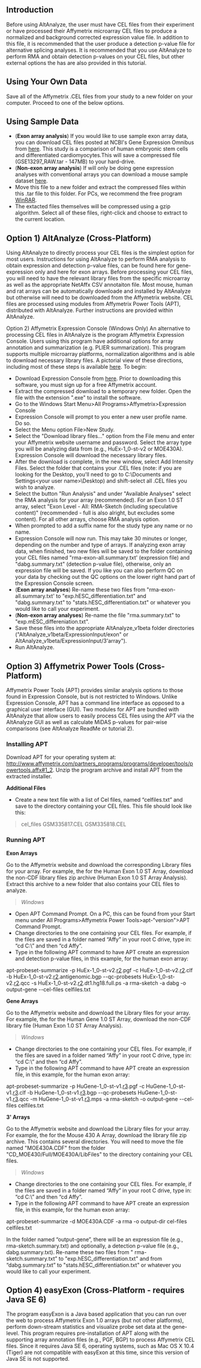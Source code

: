 ## Introduction ##
Before using AltAnalyze, the user must have CEL files from their experiment or have processed their Affymetrix microarray CEL files to produce a normalized and background corrected expression value file. In addition to this file, it is recommended that the user produce a detection p-value file for alternative splicing analyses. It is recommended that you use AltAnalyze to perform RMA and obtain detection p-values on your CEL files, but other external options the has are also provided in this tutorial.

## Using Your Own Data ##
Save all of the Affymetrix .CEL files from your study to a new folder on your computer. Proceed to one of the below options.

## Using Sample Data ##
  * (**Exon array analysis**) If you would like to use sample exon array data, you can download CEL files posted at NCBI's Gene Expression Omnibus from [here](ftp://ftp.ncbi.nih.gov/pub/geo/DATA/supplementary/series/GSE13297/GSE13297_RAW.tar). This study is a comparison of human embryonic stem cells and differentiated cardiomyocytes.This will save a compressed file (GSE13297\_RAW.tar - 147MB) to your hard-drive.
  * (**Non-exon array analysis**) If will only be doing gene expression analyses with conventional arrays you can download a mouse sample dataset [here](http://www.genmapp.org/AltAnalyze/mESC_timecourse_A.tar).
  * Move this file to a new folder and extract the compressed files within this .tar file to this folder. For PCs, we recommend the free program [WinRAR](http://winrar.d0wnloadz.net/).
  * The extacted files themselves will be compressed using a gzip algorithm. Select all of these files, right-click and choose to extract to the current location.

## Option 1) AltAnalyze (Cross-Platform) ##
Using AltAnalyze to directly process your CEL files is the simplest option for most users. Instructions for using AltAnalyze to perform RMA analysis to obtain expression and detection p-value files, can be found here for gene-expression only and here for exon arrays. Before processing your CEL files, you will need to have the relevant library files from the specific microarray as well as the appropriate NetAffx CSV annotaiton file. Most mouse, human and rat arrays can be automatically downloade and installed by AltAnalyze but otherwise will need to be downloaded from the Affymetrix website. CEL files are processed using modules from Affymetrix Power Tools (APT), distributed with AltAnalyze. Further instructions are provided within AltAnalyze.

Option 2) Affymetrix Expression Console (Windows Only)
An alternative to processing CEL files in AltAnalyze is the program Affymetrix Expression Console. Users using this program have additional options for array annotation and summarization (e.g. PLIER summarization). This program supports multiple microarray platforms, normalization algorithms and is able to download necessary library files. A pictorial view of these directions, including most of these steps is available [here](http://domaingraph.bioinf.mpi-inf.mpg.de/docu/affy_pre.php). To begin:

  * Download Expression Console from [here](http://www.affymetrix.com/products_services/software/specific/expression_console_software.affx). Prior to downloading this software, you must sign up for a free Affymetrix account.
  * Extract the compressed download to a temporary new folder. Open the file with the extension ".exe" to install the software.
  * Go to the Windows Start Menu>All Programs>Affymetrix>Expression Console
  * Expression Console will prompt to you enter a new user profile name. Do so.
  * Select the Menu option File>New Study.
  * Select the "Download library files..." option from the File menu and enter your Affymetrix website username and password. Select the array type you will be analyzing data from (e.g., HuEx-1\_0-st-v2 or MOE430A). Expression Console will download the necessary library files.
  * After the download is complete, in the new window, select Add Intensity Files. Select the folder that contains your .CEL files (note: if you are looking for the Desktop, you'll need to go to C:\Documents and Settings\<your user name>\Desktop) and shift-select all .CEL files you wish to analyze.
  * Select the button "Run Analysis" and under "Available Analyses" select the RMA analysis for your array (recommended). For an Exon 1.0 ST array, select "Exon Level - All: RMA-Sketch (including speculative content)" (recommended - full is also alright, but excludes some content).  For all other arrays, choose RMA analysis option.
  * When prompted to add a suffix name for the study type any name or no name.
  * Expression Console will now run. This may take 30 minutes or longer, depending on the number and type of arrays. If analyzing exon array data, when finished, two new files will be saved to the folder containing your CEL files named "rma-exon-all.summary.txt' (expression file) and "dabg.summary.txt" (detection p-value file), otherwise, only an expression file will be saved. If you like you can also perform QC on your data by checking out the QC options on the lower right hand part of the Expression Console screen.
  * (**Exon array analyses**) Re-name these two files from "rma-exon-all.summary.txt' to "exp.hESC\_differentiation.txt" and "dabg.summary.txt" to "stats.hESC\_differentiation.txt" or whatever you would like to call your experiment.
  * (**Non-exon array analyses**) Re-name the file "rma.summary.txt" to "exp.mESC\_differeniation.txt".
  * Save these files into the appropriate AltAnalyze\_v1beta folder directories ("AltAnalyze\_v1beta/ExpressionInput/exon" or AltAnalyze\_v1beta/ExpressionInput/3'array").
  * Run AltAnalyze.

## Option 3) Affymetrix Power Tools (Cross-Platform) ##
Affymetrix Power Tools (APT) provides similar analysis options to those found in Expression Console, but is not restricted to Windows. Unlike Expression Console, APT has a command line interface as opposed to a graphical user interface (GUI). Two modules for APT are bundled with AltAnalyze that allow users to easily process CEL files using the APT via the AltAnalyze GUI as well as calculate MiDAS p-values for pair-wise comparisons (see AltAnalyze ReadMe or tutorial 2).

### Installing APT ###
Download APT for your operating system at: http://www.affymetrix.com/partners_programs/programs/developer/tools/powertools.affx#1_2. Unzip the program archive and install APT from the extracted installer.

**Additional Files**

  * Create a new text file with a list of Cel files, named “celfiles.txt” and save to the directory containing your CEL files. This file should look like this:

> cel\_files
> GSM335817.CEL
> GSM335818.CEL

### Running APT ###

**Exon Arrays**

Go to the Affymetrix website and download the corresponding Library files for your array. For example, the for the Human Exon 1.0 ST Array, download the non-CDF library files zip archive (Human Exon 1.0 ST Array Analysis). Extract this archive to a new folder that also contains your CEL files to analyze.

> _Windows_

  * Open APT Command Prompt. On a PC, this can be found from your Start menu under All Programs>Affymetrix Power Tools>apt-"version">APT Command Prompt.
  * Change directories to the one containing your CEL files. For example, if the files are saved in a folder named “Affy” in your root C drive, type in: “cd C:\” and then “cd Affy”.
  * Type in the following APT command to have APT create an expression and detection p-value files, in this example, for the human exon array:

apt-probeset-summarize  -p HuEx-1\_0-st-v2.[r2](https://code.google.com/p/altanalyze/source/detail?r=2).pgf  -c HuEx-1\_0-st-v2.[r2](https://code.google.com/p/altanalyze/source/detail?r=2).clf  -b HuEx-1\_0-st-v2.[r2](https://code.google.com/p/altanalyze/source/detail?r=2).antigenomic.bgp  --qc-probesets HuEx-1\_0-st-v2.[r2](https://code.google.com/p/altanalyze/source/detail?r=2).qcc  -s HuEx-1\_0-st-v2.[r2](https://code.google.com/p/altanalyze/source/detail?r=2).dt1.hg18.full.ps  -a rma-sketch -a dabg -o output-gene  --cel-files celfiles.txt

**Gene Arrays**

Go to the Affymetrix website and download the Library files for your array. For example, the for the Human Gene 1.0 ST Array, download the non-CDF library file (Human Exon 1.0 ST Array Analysis).

> _Windows_

  * Change directories to the one containing your CEL files. For example, if the files are saved in a folder named “Affy” in your root C drive, type in: “cd C:\” and then “cd Affy”.
  * Type in the following APT command to have APT create an expression file, in this example, for the human exon array:

apt-probeset-summarize -p HuGene-1\_0-st-v1.[r3](https://code.google.com/p/altanalyze/source/detail?r=3).pgf -c HuGene-1\_0-st-v1.[r3](https://code.google.com/p/altanalyze/source/detail?r=3).clf -b HuGene-1\_0-st-v1.[r3](https://code.google.com/p/altanalyze/source/detail?r=3).bgp --qc-probesets HuGene-1\_0-st-v1.[r3](https://code.google.com/p/altanalyze/source/detail?r=3).qcc -m HuGene-1\_0-st-v1.[r3](https://code.google.com/p/altanalyze/source/detail?r=3).mps -a rma-sketch -o output-gene --cel-files celfiles.txt

**3' Arrays**

Go to the Affymetrix website and download the Library files for your array. For example, the for the Mouse 430 A Array, download the library file zip archive. This contains several directories. You will need to move the file named "MOE430A.CDF" from the folder "CD\_MOE430/Full/MOE430A/LibFiles" to the directory containing your CEL files.

> _Windows_

  * Change directories to the one containing your CEL files. For example, if the files are saved in a folder named “Affy” in your root C drive, type in: “cd C:\” and then “cd Affy”.
  * Type in the following APT command to have APT create an expression file, in this example, for the human exon array:

apt-probeset-summarize -d MOE430A.CDF -a rma -o output-dir cel-files celfiles.txt

In the folder named “output-gene”, there will be an expression file (e.g., rma-sketch.summary.txt) and optionally, a detection p-value file (e.g., dabg.summary.txt). Re-name these two files from " rma-sketch.summary.txt” to "exp.hESC\_differentiation.txt" and from “dabg.summary.txt” to "stats.hESC\_differentiation.txt" or whatever you would like to call your experiment.

## Option 4) easyExon (Cross-Platform - requires Java SE 6) ##

The program easyExon is a Java based application that you can run over the web to process Affymetrix Exon 1.0 arrays (but not other platforms), perform down-stream statistics and visualize probe set data at the gene-level. This program requires pre-installation of APT along with the supporting array annotation files (e.g., PGF, BGP) to process Affymetrix CEL files. Since it requires Java SE 6, operating systems, such as Mac OS X 10.4 (Tiger) are not compatible with easyExon at this time, since this version of Java SE is not supported.